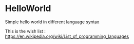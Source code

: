 HelloWorld
==========

Simple hello world in different language syntax

This is the wish list : https://en.wikipedia.org/wiki/List_of_programming_languages
